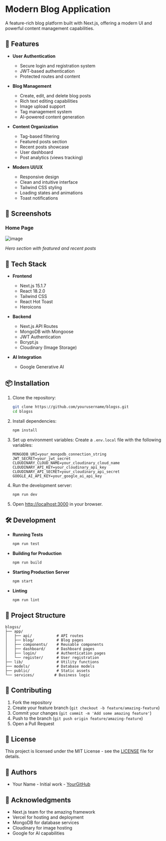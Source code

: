 # Modern Blog Application

A feature-rich blog platform built with Next.js, offering a modern UI and powerful content management capabilities.

## 🌟 Features

- **User Authentication**
  - Secure login and registration system
  - JWT-based authentication
  - Protected routes and content

- **Blog Management**
  - Create, edit, and delete blog posts
  - Rich text editing capabilities
  - Image upload support
  - Tag management system
  - AI-powered content generation

- **Content Organization**
  - Tag-based filtering
  - Featured posts section
  - Recent posts showcase
  - User dashboard
  - Post analytics (views tracking)

- **Modern UI/UX**
  - Responsive design
  - Clean and intuitive interface
  - Tailwind CSS styling
  - Loading states and animations
  - Toast notifications

## 📸 Screenshots

### Home Page
![image](https://github.com/user-attachments/assets/a86d285d-a47c-487e-a1b0-48452e38f1a2)

*Hero section with featured and recent posts*


## 🚀 Tech Stack

- **Frontend**
  - Next.js 15.1.7
  - React 18.2.0
  - Tailwind CSS
  - React Hot Toast
  - Heroicons

- **Backend**
  - Next.js API Routes
  - MongoDB with Mongoose
  - JWT Authentication
  - Bcrypt.js
  - Cloudinary (Image Storage)

- **AI Integration**
  - Google Generative AI

## 📦 Installation

1. Clone the repository:
   ```bash
   git clone https://github.com/yourusername/blogss.git
   cd blogss
   ```

2. Install dependencies:
   ```bash
   npm install
   ```

3. Set up environment variables:
   Create a `.env.local` file with the following variables:
   ```env
   MONGODB_URI=your_mongodb_connection_string
   JWT_SECRET=your_jwt_secret
   CLOUDINARY_CLOUD_NAME=your_cloudinary_cloud_name
   CLOUDINARY_API_KEY=your_cloudinary_api_key
   CLOUDINARY_API_SECRET=your_cloudinary_api_secret
   GOOGLE_AI_API_KEY=your_google_ai_api_key
   ```

4. Run the development server:
   ```bash
   npm run dev
   ```

5. Open [http://localhost:3000](http://localhost:3000) in your browser.

## 🛠️ Development

- **Running Tests**
  ```bash
  npm run test
  ```

- **Building for Production**
  ```bash
  npm run build
  ```

- **Starting Production Server**
  ```bash
  npm start
  ```

- **Linting**
  ```bash
  npm run lint
  ```

## 📝 Project Structure

```
blogss/
├── app/
│   ├── api/           # API routes
│   ├── blog/          # Blog pages
│   ├── components/    # Reusable components
│   ├── dashboard/     # Dashboard pages
│   ├── login/         # Authentication pages
│   └── register/      # User registration
├── lib/               # Utility functions
├── models/            # Database models
├── public/            # Static assets
└── services/         # Business logic
```

## 🤝 Contributing

1. Fork the repository
2. Create your feature branch (`git checkout -b feature/amazing-feature`)
3. Commit your changes (`git commit -m 'Add some amazing feature'`)
4. Push to the branch (`git push origin feature/amazing-feature`)
5. Open a Pull Request

## 📄 License

This project is licensed under the MIT License - see the [LICENSE](LICENSE) file for details.

## 👥 Authors

- Your Name - Initial work - [YourGitHub](https://github.com/yourusername)

## 🙏 Acknowledgments

- Next.js team for the amazing framework
- Vercel for hosting and deployment
- MongoDB for database services
- Cloudinary for image hosting
- Google for AI capabilities
